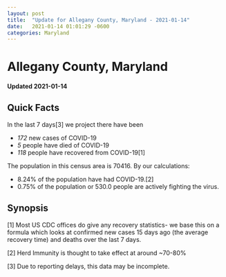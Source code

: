 ```yaml
---
layout: post
title:  "Update for Allegany County, Maryland - 2021-01-14"
date:   2021-01-14 01:01:29 -0600
categories: Maryland
---
```


# Allegany County, Maryland
#### Updated 2021-01-14

## Quick Facts

In the last 7 days[3] we project there have been
- *172* new cases of COVID-19
- *5* people have died of COVID-19
- *118* people have recovered from COVID-19[1]

The population in this census area is 70416. By our calculations:
- 8.24% of the population have had COVID-19.[2]
- 0.75% of the population or 530.0 people are actively fighting the virus.

## Synopsis




[1] Most US CDC offices do give any recovery statistics- we base this on a formula which looks at confirmed new cases
15 days ago (the average recovery time) and deaths over the last 7 days.

[2] Herd Immunity is thought to take effect at around ~70-80%

[3] Due to reporting delays, this data may be incomplete.
 
    